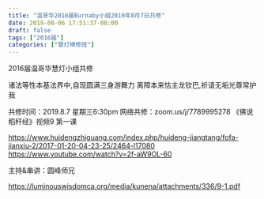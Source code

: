 ```yaml
---
title: "温哥华2016届Burnaby小组2019年8月7日共修"
date: 2019-08-06 17:51:37-08:00
draft: false
tags: ["2016届"]
categories: ["慧灯禅修班"]
---
```

2016届温哥华慧灯小组共修

诸法等性本基法界中,自现圆满三身游舞力
离障本来怙主龙钦巴,祈请无垢光尊常护我

共修时间：2019.8.7 星期三6:30pm
网络共修：zoom.us/j/7789995278
《佛说稻秆经》视频9 第一课

https://www.huidengzhiguang.com/index.php/huideng-jiangtang/fofa-jianxiu-2/2017-01-20-04-23-25/2464-l17080
https://www.youtube.com/watch?v=2f-aW9OL-60

主持&串讲：圆峰师兄


 https://luminouswisdomca.org/media/kunena/attachments/336/9-1.pdf
